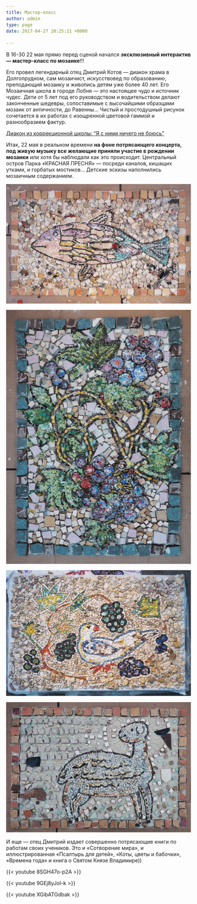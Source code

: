 ```yaml
---
title: Мастер-класс
author: admin
type: page
date: 2017-04-27 20:25:21 +0000

---
```

В 16-30 22 мая прямо перед сценой начался **эксклюзивный интерактив — мастер-класс по мозаике**!!!

Его провел легендарный отец Дмитрий Котов — диакон храма в Долгопрудном, сам мозаичист, искусствовед по образованию, преподающий мозаику и живопись детям уже более 40 лет. Его Мозаичная школа в городе Лобня — это настоящее чудо и источник чудес. Дети от 5 лет под его руководством и водительством делают законченные шедевры, сопоставимые с высочайшими образцами мозаик от античности, до Равенны… Чистый и простодушный рисунок сочетается в их работах с изощренной цветовой гаммой и разнообразием фактур.

<a href="http://www.pravmir.ru/diakon-iz-korrektsionnoy-shkolyi-ya-s-nimi-nichego-ne-boyus/">Диакон из коррекционной школы: “Я с ними ничего не боюсь”</a> 

Итак, 22 мая в реальном времени **на фоне потрясающего концерта, под живую музыку все желающие приняли участие в рождении мозаики** или хотя бы наблюдали как это происходит. Центральный остров Парка «КРАСНАЯ ПРЕСНЯ» — посреди каналов, кишащих утками, и горбатых мостиков… Детские эскизы наполнились мозаичным содержанием.

![](/images/Mozaika-1.jpg)

![](/images/Mozaika-vinograd.jpg)

![](/images/Mozaika.jpg)

![](/images/Mozaika-ovechnost.jpg)

И еще — отец Дмитрий издает совершенно потрясающие книги по работам своих учеников. Это и «Сотворение мира», и иллюстрированная «Псалтырь для детей», «Коты, цветы и бабочки», «Времена года» и книга о Святом Князе Владимире))

{{< youtube 8SGH47o-p2A >}}

{{< youtube 9GEj8yJoI-k >}}

{{< youtube XGibATGdbak >}}